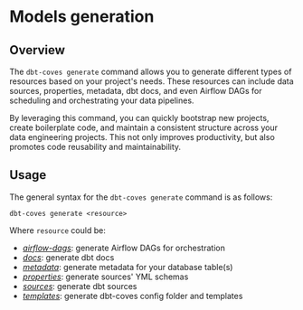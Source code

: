 # Models generation

## Overview

The `dbt-coves generate` command allows you to generate different types of resources based on your project's needs. These resources can include data sources, properties, metadata, dbt docs, and even Airflow DAGs for scheduling and orchestrating your data pipelines.

By leveraging this command, you can quickly bootstrap new projects, create boilerplate code, and maintain a consistent structure across your data engineering projects. This not only improves productivity, but also promotes code reusability and maintainability.

## Usage

The general syntax for the `dbt-coves generate` command is as follows:

```console
dbt-coves generate <resource>
```

Where `resource` could be:

- [_airflow-dags_](airflow%20dags/): generate Airflow DAGs for orchestration
- [_docs_](docs/): generate dbt docs
- [_metadata_](metadata/): generate metadata for your database table(s)
- [_properties_](properties/): generate sources' YML schemas
- [_sources_](sources/): generate dbt sources
- [_templates_](templates/): generate dbt-coves config folder and templates
